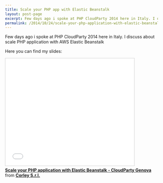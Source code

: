 ```yaml
---
title: Scale your PHP app with Elastic Beanstalk
layout: post-page
excerpt: Few days ago i spoke at PHP CloudParty 2014 here in Italy. I discuss about scale PHP application with AWS Elastic Beanstalk
permalink: /2014/10/24/scale-your-php-application-with-elastic-beanstalk/
---
```

Few days ago i spoke at PHP CloudParty 2014 here in Italy.
I discuss about scale PHP application with AWS Elastic Beanstalk

Here you can find my slides:

<div class="row text-center">
<iframe src="//www.slideshare.net/slideshow/embed_code/41269687" width="425" height="355" frameborder="0" marginwidth="0" marginheight="0" scrolling="no" style="border:1px solid #CCC; border-width:1px; margin-bottom:5px; max-width: 100%;" allowfullscreen> </iframe> <div style="margin-bottom:5px"> <strong> <a href="//www.slideshare.net/corleycloud/scale-your-php-application-with-elastic-beanstalk-cloudparty-genova" title="Scale your PHP application with Elastic Beanstalk - CloudParty Genova" target="_blank">Scale your PHP application with Elastic Beanstalk - CloudParty Genova</a> </strong> from <strong><a href="//www.slideshare.net/corleycloud" target="_blank">Corley S.r.l.</a></strong> </div>
</div>


